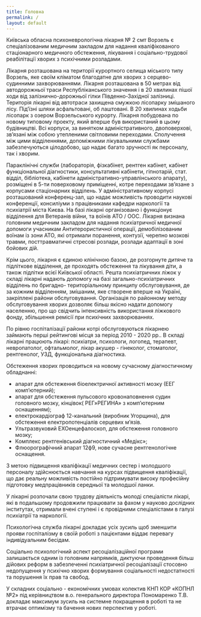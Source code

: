 ```yaml
---
title: Головна
permalink: /
layout: default
---
```


Київська обласна психоневрологічна лікарня № 2 смт Ворзель є спеціалізованим медичним закладом для надання кваліфікованого стаціонарного медичного обстеження, лікування і соціально-трудової реабілітації хворих з психічними розладами.

Лікарня розташована на території курортного селища міського типу Ворзель, яке своїм кліматом благодатне для хворих з серцево-судинними захворюваннями. Лікарня розташована в 50 метрах від автодорожньої траси Республіканського значення і в 20 хвилинах пішої ходи від залізнично-дорожньої гілки Південно-Західної залізниці. Територія лікарні від автотраси захищена смужкою лісопарку змішаного лісу. Під’їзні шляхи асфальтовані, об лаштовані. В 20 хвилинах ходьби лісопарк з озером Ворзельського курорту. Лікарня побудована по новому типовому проекту, який вперше був використаний в цьому будівництві. Всі корпуси, за винятком адміністративного, двоповерхові, зв’язані між собою утепленими світловими переходами. Сполучення між цими відділеннями, допоміжними лікувальними службами забезпечуються цілодобово, що надає багато зручності як персоналу, так і хворим.

Параклінічні служби (лабораторія, фізкабінет, рентген кабінет, кабінет функціональної діагностики, консультативні кабінети, гіпнотарій, стат. відділ, бібліотека, кабінети адміністративно-управлінського апарату), розміщені в 5-ти поверховому приміщенні, котре переходами зв’язане з корпусами стаціонарних відділень. У адміністративному корпусі розташований конференц-зал, що надає можливість проводити наукові конференції, консиліуми з працівниками кафедри наркології та психіатрії міста Києва.
На базі лікарні організовано і функціонує відділення для Ветеранів війни, та воїнів АТО / ООС. Лікарня визнана головним медичним закладом для надання психіатричної медичної допомоги учасникам Антитерористичної операції, демобілізованим воїнам із зони АТО, які отримали поранення, контузії, черепно мозкові травми, посттравматичні стресові розлади, розлади адаптації в зоні бойових дій.

Крім цього, лікарня є єдиною клінічною базою, де розгорнуте дитяче та підліткове відділення, де проходять обстеження та лікування діти, а також підлітки всієї Київської області. Решта психіатричних ліжок у складі лікарні надають допомогу на базі загально-психіатричних відділень по бригадно- територіальному принципу обслуговування, де за кожним відділенням, змішаним, яке створене вперше на Україні, закріплені райони обслуговування. Організація по районному методу обслуговування хворих дозволяє більш якісно надати допомогу населенню, про що свідчить інтенсивність використання ліжкового фонду, збільшення ремісії при психічних захворюваннях.

По рівню госпіталізації райони котрі обслуговуються лікарнею займають перші рейтингові місця за період 2010 - 2020 рр..
В складі лікарні працюють лікарі: психіатри, психологи, логопед, терапевт, невропатолог, офтальмолог, лікар акушер - гінеколог, стоматолог, рентгенолог, УЗД, функціональна діагностика.

Обстеження хворих проводиться на новому сучасному діагностичному обладнанні:
* апарат для обстеження біоелектричної активності мозку (ЕЕГ комп’ютерний);
* апарат для обстеження пульсового кровонаповнення судин головного мозку, кінцівок( РЕГ»РЕГИНА» з комп’ютерним оснащенням);
* електрокардіограф 12-канальний (виробник Угорщина), для обстеження електропотенціалів серцевих м’язів.
* Ультразвуковий ЕХОенцефалоскоп, для обстеження головного мозку;
* Комплекс рентгенівський діагностичний «Медікс»;
* Флюорографічний апарат 12ф9, нове сучасне рентгенологічне оснащення.

З метою підвищення кваліфікації медичних сестер і молодшого персоналу здійснюється навчання на курсах підвищення кваліфікації, що дає реальну можливість постійно підтримувати високу професійну підготовку медпрацівників середньої та молодшої ланки.

У лікарні розпочали свою трудову діяльність молоді спеціалісти лікарі, які в подальшому продовжили працювати за фахом у науково дослідних інститутах, отримали вчені ступені і є провідними спеціалістами в галузі психіатрії та наркології.

Психологічна служба лікарні докладає усіх зусиль щоб зменшити прояви госпіталізму в своїй роботі з пацієнтами віддає перевагу індивідуальним бесідам.

Соціально психологічний аспект ресоціалізаційної програми залишається одним із головним напрямків, диктуючи проведення більш дійових реформ в забезпеченні психіатричної ресоціалізації стосовно недопущення у психічно хворих формування соціальності недостатності та порушення їх прав та свобод.

У складних соціально - економічних умовах колектив КНП КОР «КОПНЛ №2» під керівництвом в.о. генерального директора Пономаренко Т.В. докладає максимум зусиль на системне покращення в роботі та не втрачає оптимізму та бачення нових перспектив у роботі.
